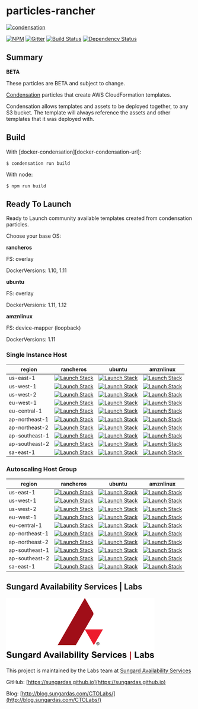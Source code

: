 # particles-rancher

[![condensation][condensation-image]][condensation-url]

[![NPM][npm-image]][npm-url]
[![Gitter][gitter-image]][gitter-url]
[![Build Status][travis-image]][travis-url]
[![Dependency Status][daviddm-image]][daviddm-url]

## Summary

**BETA**

These particles are BETA and subject to change.

[Condensation](https://github.com/SungardAS/condensation) particles that create AWS CloudFormation templates.

Condensation allows templates and assets to be deployed together,
to any S3 bucket.  The template will always reference the assets and other templates that it
was deployed with.


## Build

With [docker-condensation][docker-condensation-url]:

    $ condensation run build

With node:

    $ npm run build

## Ready To Launch

Ready to Launch community available templates created from condensation particles.

Choose your base OS:

**rancheros**

FS: overlay

DockerVersions: 1.10, 1.11

**ubuntu**

FS: overlay

DockerVersions: 1.11, 1.12

**amznlinux**

FS: device-mapper (loopback)

DockerVersions: 1.11


### Single Instance Host

|region|rancheros|ubuntu|amznlinux|
|------|---------|------|---------|
|us-east-1|[![Launch Stack](https://s3.amazonaws.com/cloudformation-examples/cloudformation-launch-stack.png)](https://console.aws.amazon.com/cloudformation/home?region=us-east-1#/stacks/new?stackName=particles-rancher-instance&templateURL=https://s3.amazonaws.com/condensation-particles.us-east-1/particles-rancher/master/particles/cftemplates/host/rancheros/instance.template.json)|[![Launch Stack](https://s3.amazonaws.com/cloudformation-examples/cloudformation-launch-stack.png)](https://console.aws.amazon.com/cloudformation/home?region=us-east-1#/stacks/new?stackName=particles-rancher-instance&templateURL=https://s3.amazonaws.com/condensation-particles.us-east-1/particles-rancher/master/particles/cftemplates/host/ubuntu/instance.template.json)|[![Launch Stack](https://s3.amazonaws.com/cloudformation-examples/cloudformation-launch-stack.png)](https://console.aws.amazon.com/cloudformation/home?region=us-east-1#/stacks/new?stackName=particles-rancher-instance&templateURL=https://s3.amazonaws.com/condensation-particles.us-east-1/particles-rancher/master/particles/cftemplates/host/amznlinux/instance.template.json)|
|us-west-1|[![Launch Stack](https://s3.amazonaws.com/cloudformation-examples/cloudformation-launch-stack.png)](https://console.aws.amazon.com/cloudformation/home?region=us-west-1#/stacks/new?stackName=particles-rancher-instance&templateURL=https://s3.amazonaws.com/condensation-particles.us-west-1/particles-rancher/master/particles/cftemplates/host/rancheros/instance.template.json)|[![Launch Stack](https://s3.amazonaws.com/cloudformation-examples/cloudformation-launch-stack.png)](https://console.aws.amazon.com/cloudformation/home?region=us-west-1#/stacks/new?stackName=particles-rancher-instance&templateURL=https://s3.amazonaws.com/condensation-particles.us-west-1/particles-rancher/master/particles/cftemplates/host/ubuntu/instance.template.json)|[![Launch Stack](https://s3.amazonaws.com/cloudformation-examples/cloudformation-launch-stack.png)](https://console.aws.amazon.com/cloudformation/home?region=us-west-1#/stacks/new?stackName=particles-rancher-instance&templateURL=https://s3.amazonaws.com/condensation-particles.us-west-1/particles-rancher/master/particles/cftemplates/host/amznlinux/instance.template.json)|
|us-west-2|[![Launch Stack](https://s3.amazonaws.com/cloudformation-examples/cloudformation-launch-stack.png)](https://console.aws.amazon.com/cloudformation/home?region=us-west-2#/stacks/new?stackName=particles-rancher-instance&templateURL=https://s3.amazonaws.com/condensation-particles.us-west-2/particles-rancher/master/particles/cftemplates/host/rancheros/instance.template.json)|[![Launch Stack](https://s3.amazonaws.com/cloudformation-examples/cloudformation-launch-stack.png)](https://console.aws.amazon.com/cloudformation/home?region=us-west-2#/stacks/new?stackName=particles-rancher-instance&templateURL=https://s3.amazonaws.com/condensation-particles.us-west-2/particles-rancher/master/particles/cftemplates/host/ubuntu/instance.template.json)|[![Launch Stack](https://s3.amazonaws.com/cloudformation-examples/cloudformation-launch-stack.png)](https://console.aws.amazon.com/cloudformation/home?region=us-west-2#/stacks/new?stackName=particles-rancher-instance&templateURL=https://s3.amazonaws.com/condensation-particles.us-west-2/particles-rancher/master/particles/cftemplates/host/amznlinux/instance.template.json)|
|eu-west-1|[![Launch Stack](https://s3.amazonaws.com/cloudformation-examples/cloudformation-launch-stack.png)](https://console.aws.amazon.com/cloudformation/home?region=eu-west-1#/stacks/new?stackName=particles-rancher-instance&templateURL=https://s3.amazonaws.com/condensation-particles.eu-west-1/particles-rancher/master/particles/cftemplates/host/rancheros/instance.template.json)|[![Launch Stack](https://s3.amazonaws.com/cloudformation-examples/cloudformation-launch-stack.png)](https://console.aws.amazon.com/cloudformation/home?region=eu-west-1#/stacks/new?stackName=particles-rancher-instance&templateURL=https://s3.amazonaws.com/condensation-particles.eu-west-1/particles-rancher/master/particles/cftemplates/host/ubuntu/instance.template.json)|[![Launch Stack](https://s3.amazonaws.com/cloudformation-examples/cloudformation-launch-stack.png)](https://console.aws.amazon.com/cloudformation/home?region=eu-west-1#/stacks/new?stackName=particles-rancher-instance&templateURL=https://s3.amazonaws.com/condensation-particles.eu-west-1/particles-rancher/master/particles/cftemplates/host/amznlinux/instance.template.json)|
|eu-central-1|[![Launch Stack](https://s3.amazonaws.com/cloudformation-examples/cloudformation-launch-stack.png)](https://console.aws.amazon.com/cloudformation/home?region=eu-central-1#/stacks/new?stackName=particles-rancher-instance&templateURL=https://s3.amazonaws.com/condensation-particles.eu-central-1/particles-rancher/master/particles/cftemplates/host/rancheros/instance.template.json)|[![Launch Stack](https://s3.amazonaws.com/cloudformation-examples/cloudformation-launch-stack.png)](https://console.aws.amazon.com/cloudformation/home?region=eu-central-1#/stacks/new?stackName=particles-rancher-instance&templateURL=https://s3.amazonaws.com/condensation-particles.eu-central-1/particles-rancher/master/particles/cftemplates/host/ubuntu/instance.template.json)|[![Launch Stack](https://s3.amazonaws.com/cloudformation-examples/cloudformation-launch-stack.png)](https://console.aws.amazon.com/cloudformation/home?region=eu-central-1#/stacks/new?stackName=particles-rancher-instance&templateURL=https://s3.amazonaws.com/condensation-particles.eu-central-1/particles-rancher/master/particles/cftemplates/host/amznlinux/instance.template.json)|
|ap-northeast-1|[![Launch Stack](https://s3.amazonaws.com/cloudformation-examples/cloudformation-launch-stack.png)](https://console.aws.amazon.com/cloudformation/home?region=ap-northeast-1#/stacks/new?stackName=particles-rancher-instance&templateURL=https://s3.amazonaws.com/condensation-particles.ap-northeast-1/particles-rancher/master/particles/cftemplates/host/rancheros/instance.template.json)|[![Launch Stack](https://s3.amazonaws.com/cloudformation-examples/cloudformation-launch-stack.png)](https://console.aws.amazon.com/cloudformation/home?region=ap-northeast-1#/stacks/new?stackName=particles-rancher-instance&templateURL=https://s3.amazonaws.com/condensation-particles.ap-northeast-1/particles-rancher/master/particles/cftemplates/host/ubuntu/instance.template.json)|[![Launch Stack](https://s3.amazonaws.com/cloudformation-examples/cloudformation-launch-stack.png)](https://console.aws.amazon.com/cloudformation/home?region=ap-northeast-1#/stacks/new?stackName=particles-rancher-instance&templateURL=https://s3.amazonaws.com/condensation-particles.ap-northeast-1/particles-rancher/master/particles/cftemplates/host/amznlinux/instance.template.json)|
|ap-northeast-2|[![Launch Stack](https://s3.amazonaws.com/cloudformation-examples/cloudformation-launch-stack.png)](https://console.aws.amazon.com/cloudformation/home?region=ap-northeast-2#/stacks/new?stackName=particles-rancher-instance&templateURL=https://s3.amazonaws.com/condensation-particles.ap-northeast-2/particles-rancher/master/particles/cftemplates/host/rancheros/instance.template.json)|[![Launch Stack](https://s3.amazonaws.com/cloudformation-examples/cloudformation-launch-stack.png)](https://console.aws.amazon.com/cloudformation/home?region=ap-northeast-2#/stacks/new?stackName=particles-rancher-instance&templateURL=https://s3.amazonaws.com/condensation-particles.ap-northeast-2/particles-rancher/master/particles/cftemplates/host/ubuntu/instance.template.json)|[![Launch Stack](https://s3.amazonaws.com/cloudformation-examples/cloudformation-launch-stack.png)](https://console.aws.amazon.com/cloudformation/home?region=ap-northeast-2#/stacks/new?stackName=particles-rancher-instance&templateURL=https://s3.amazonaws.com/condensation-particles.ap-northeast-2/particles-rancher/master/particles/cftemplates/host/amznlinux/instance.template.json)|
|ap-southeast-1|[![Launch Stack](https://s3.amazonaws.com/cloudformation-examples/cloudformation-launch-stack.png)](https://console.aws.amazon.com/cloudformation/home?region=ap-southeast-1#/stacks/new?stackName=particles-rancher-instance&templateURL=https://s3.amazonaws.com/condensation-particles.ap-southeast-1/particles-rancher/master/particles/cftemplates/host/rancheros/instance.template.json)|[![Launch Stack](https://s3.amazonaws.com/cloudformation-examples/cloudformation-launch-stack.png)](https://console.aws.amazon.com/cloudformation/home?region=ap-southeast-1#/stacks/new?stackName=particles-rancher-instance&templateURL=https://s3.amazonaws.com/condensation-particles.ap-southeast-1/particles-rancher/master/particles/cftemplates/host/ubuntu/instance.template.json)|[![Launch Stack](https://s3.amazonaws.com/cloudformation-examples/cloudformation-launch-stack.png)](https://console.aws.amazon.com/cloudformation/home?region=ap-southeast-1#/stacks/new?stackName=particles-rancher-instance&templateURL=https://s3.amazonaws.com/condensation-particles.ap-southeast-1/particles-rancher/master/particles/cftemplates/host/amznlinux/instance.template.json)|
|ap-southeast-2|[![Launch Stack](https://s3.amazonaws.com/cloudformation-examples/cloudformation-launch-stack.png)](https://console.aws.amazon.com/cloudformation/home?region=ap-southeast-2#/stacks/new?stackName=particles-rancher-instance&templateURL=https://s3.amazonaws.com/condensation-particles.ap-southeast-2/particles-rancher/master/particles/cftemplates/host/rancheros/instance.template.json)|[![Launch Stack](https://s3.amazonaws.com/cloudformation-examples/cloudformation-launch-stack.png)](https://console.aws.amazon.com/cloudformation/home?region=ap-southeast-2#/stacks/new?stackName=particles-rancher-instance&templateURL=https://s3.amazonaws.com/condensation-particles.ap-southeast-2/particles-rancher/master/particles/cftemplates/host/ubuntu/instance.template.json)|[![Launch Stack](https://s3.amazonaws.com/cloudformation-examples/cloudformation-launch-stack.png)](https://console.aws.amazon.com/cloudformation/home?region=ap-southeast-2#/stacks/new?stackName=particles-rancher-instance&templateURL=https://s3.amazonaws.com/condensation-particles.ap-southeast-2/particles-rancher/master/particles/cftemplates/host/amznlinux/instance.template.json)|
|sa-east-1|[![Launch Stack](https://s3.amazonaws.com/cloudformation-examples/cloudformation-launch-stack.png)](https://console.aws.amazon.com/cloudformation/home?region=sa-east-1#/stacks/new?stackName=particles-rancher-instance&templateURL=https://s3.amazonaws.com/condensation-particles.sa-east-1/particles-rancher/master/particles/cftemplates/host/rancheros/instance.template.json)|[![Launch Stack](https://s3.amazonaws.com/cloudformation-examples/cloudformation-launch-stack.png)](https://console.aws.amazon.com/cloudformation/home?region=sa-east-1#/stacks/new?stackName=particles-rancher-instance&templateURL=https://s3.amazonaws.com/condensation-particles.sa-east-1/particles-rancher/master/particles/cftemplates/host/ubuntu/instance.template.json)|[![Launch Stack](https://s3.amazonaws.com/cloudformation-examples/cloudformation-launch-stack.png)](https://console.aws.amazon.com/cloudformation/home?region=sa-east-1#/stacks/new?stackName=particles-rancher-instance&templateURL=https://s3.amazonaws.com/condensation-particles.sa-east-1/particles-rancher/master/particles/cftemplates/host/amznlinux/instance.template.json)|


### Autoscaling Host Group

|region|rancheros|ubuntu|amznlinux|
|------|---------|------|---------|
|us-east-1|[![Launch Stack](https://s3.amazonaws.com/cloudformation-examples/cloudformation-launch-stack.png)](https://console.aws.amazon.com/cloudformation/home?region=us-east-1#/stacks/new?stackName=particles-rancher-group&templateURL=https://s3.amazonaws.com/condensation-particles.us-east-1/particles-rancher/master/particles/cftemplates/host/rancheros/scaling_group.template.json)|[![Launch Stack](https://s3.amazonaws.com/cloudformation-examples/cloudformation-launch-stack.png)](https://console.aws.amazon.com/cloudformation/home?region=us-east-1#/stacks/new?stackName=particles-rancher-group&templateURL=https://s3.amazonaws.com/condensation-particles.us-east-1/particles-rancher/master/particles/cftemplates/host/ubuntu/scaling_group.template.json)|[![Launch Stack](https://s3.amazonaws.com/cloudformation-examples/cloudformation-launch-stack.png)](https://console.aws.amazon.com/cloudformation/home?region=us-east-1#/stacks/new?stackName=particles-rancher-group&templateURL=https://s3.amazonaws.com/condensation-particles.us-east-1/particles-rancher/master/particles/cftemplates/host/amznlinux/scaling_group.template.json)|
|us-west-1|[![Launch Stack](https://s3.amazonaws.com/cloudformation-examples/cloudformation-launch-stack.png)](https://console.aws.amazon.com/cloudformation/home?region=us-west-1#/stacks/new?stackName=particles-rancher-group&templateURL=https://s3.amazonaws.com/condensation-particles.us-west-1/particles-rancher/master/particles/cftemplates/host/rancheros/scaling_group.template.json)|[![Launch Stack](https://s3.amazonaws.com/cloudformation-examples/cloudformation-launch-stack.png)](https://console.aws.amazon.com/cloudformation/home?region=us-west-1#/stacks/new?stackName=particles-rancher-group&templateURL=https://s3.amazonaws.com/condensation-particles.us-west-1/particles-rancher/master/particles/cftemplates/host/ubuntu/scaling_group.template.json)|[![Launch Stack](https://s3.amazonaws.com/cloudformation-examples/cloudformation-launch-stack.png)](https://console.aws.amazon.com/cloudformation/home?region=us-west-1#/stacks/new?stackName=particles-rancher-group&templateURL=https://s3.amazonaws.com/condensation-particles.us-west-1/particles-rancher/master/particles/cftemplates/host/amznlinux/scaling_group.template.json)|
|us-west-2|[![Launch Stack](https://s3.amazonaws.com/cloudformation-examples/cloudformation-launch-stack.png)](https://console.aws.amazon.com/cloudformation/home?region=us-west-2#/stacks/new?stackName=particles-rancher-group&templateURL=https://s3.amazonaws.com/condensation-particles.us-west-2/particles-rancher/master/particles/cftemplates/host/rancheros/scaling_group.template.json)|[![Launch Stack](https://s3.amazonaws.com/cloudformation-examples/cloudformation-launch-stack.png)](https://console.aws.amazon.com/cloudformation/home?region=us-west-2#/stacks/new?stackName=particles-rancher-group&templateURL=https://s3.amazonaws.com/condensation-particles.us-west-2/particles-rancher/master/particles/cftemplates/host/ubuntu/scaling_group.template.json)|[![Launch Stack](https://s3.amazonaws.com/cloudformation-examples/cloudformation-launch-stack.png)](https://console.aws.amazon.com/cloudformation/home?region=us-west-2#/stacks/new?stackName=particles-rancher-group&templateURL=https://s3.amazonaws.com/condensation-particles.us-west-2/particles-rancher/master/particles/cftemplates/host/amznlinux/scaling_group.template.json)|
|eu-west-1|[![Launch Stack](https://s3.amazonaws.com/cloudformation-examples/cloudformation-launch-stack.png)](https://console.aws.amazon.com/cloudformation/home?region=eu-west-1#/stacks/new?stackName=particles-rancher-group&templateURL=https://s3.amazonaws.com/condensation-particles.eu-west-1/particles-rancher/master/particles/cftemplates/host/rancheros/scaling_group.template.json)|[![Launch Stack](https://s3.amazonaws.com/cloudformation-examples/cloudformation-launch-stack.png)](https://console.aws.amazon.com/cloudformation/home?region=eu-west-1#/stacks/new?stackName=particles-rancher-group&templateURL=https://s3.amazonaws.com/condensation-particles.eu-west-1/particles-rancher/master/particles/cftemplates/host/ubuntu/scaling_group.template.json)|[![Launch Stack](https://s3.amazonaws.com/cloudformation-examples/cloudformation-launch-stack.png)](https://console.aws.amazon.com/cloudformation/home?region=eu-west-1#/stacks/new?stackName=particles-rancher-group&templateURL=https://s3.amazonaws.com/condensation-particles.eu-west-1/particles-rancher/master/particles/cftemplates/host/amznlinux/scaling_group.template.json)|
|eu-central-1|[![Launch Stack](https://s3.amazonaws.com/cloudformation-examples/cloudformation-launch-stack.png)](https://console.aws.amazon.com/cloudformation/home?region=eu-central-1#/stacks/new?stackName=particles-rancher-group&templateURL=https://s3.amazonaws.com/condensation-particles.eu-central-1/particles-rancher/master/particles/cftemplates/host/rancheros/scaling_group.template.json)|[![Launch Stack](https://s3.amazonaws.com/cloudformation-examples/cloudformation-launch-stack.png)](https://console.aws.amazon.com/cloudformation/home?region=eu-central-1#/stacks/new?stackName=particles-rancher-group&templateURL=https://s3.amazonaws.com/condensation-particles.eu-central-1/particles-rancher/master/particles/cftemplates/host/ubuntu/scaling_group.template.json)|[![Launch Stack](https://s3.amazonaws.com/cloudformation-examples/cloudformation-launch-stack.png)](https://console.aws.amazon.com/cloudformation/home?region=eu-central-1#/stacks/new?stackName=particles-rancher-group&templateURL=https://s3.amazonaws.com/condensation-particles.eu-central-1/particles-rancher/master/particles/cftemplates/host/amznlinux/scaling_group.template.json)|
|ap-northeast-1|[![Launch Stack](https://s3.amazonaws.com/cloudformation-examples/cloudformation-launch-stack.png)](https://console.aws.amazon.com/cloudformation/home?region=ap-northeast-1#/stacks/new?stackName=particles-rancher-group&templateURL=https://s3.amazonaws.com/condensation-particles.ap-northeast-1/particles-rancher/master/particles/cftemplates/host/rancheros/scaling_group.template.json)|[![Launch Stack](https://s3.amazonaws.com/cloudformation-examples/cloudformation-launch-stack.png)](https://console.aws.amazon.com/cloudformation/home?region=ap-northeast-1#/stacks/new?stackName=particles-rancher-group&templateURL=https://s3.amazonaws.com/condensation-particles.ap-northeast-1/particles-rancher/master/particles/cftemplates/host/ubuntu/scaling_group.template.json)|[![Launch Stack](https://s3.amazonaws.com/cloudformation-examples/cloudformation-launch-stack.png)](https://console.aws.amazon.com/cloudformation/home?region=ap-northeast-1#/stacks/new?stackName=particles-rancher-group&templateURL=https://s3.amazonaws.com/condensation-particles.ap-northeast-1/particles-rancher/master/particles/cftemplates/host/amznlinux/scaling_group.template.json)|
|ap-northeast-2|[![Launch Stack](https://s3.amazonaws.com/cloudformation-examples/cloudformation-launch-stack.png)](https://console.aws.amazon.com/cloudformation/home?region=ap-northeast-2#/stacks/new?stackName=particles-rancher-group&templateURL=https://s3.amazonaws.com/condensation-particles.ap-northeast-2/particles-rancher/master/particles/cftemplates/host/rancheros/scaling_group.template.json)|[![Launch Stack](https://s3.amazonaws.com/cloudformation-examples/cloudformation-launch-stack.png)](https://console.aws.amazon.com/cloudformation/home?region=ap-northeast-2#/stacks/new?stackName=particles-rancher-group&templateURL=https://s3.amazonaws.com/condensation-particles.ap-northeast-2/particles-rancher/master/particles/cftemplates/host/ubuntu/scaling_group.template.json)|[![Launch Stack](https://s3.amazonaws.com/cloudformation-examples/cloudformation-launch-stack.png)](https://console.aws.amazon.com/cloudformation/home?region=ap-northeast-2#/stacks/new?stackName=particles-rancher-group&templateURL=https://s3.amazonaws.com/condensation-particles.ap-northeast-2/particles-rancher/master/particles/cftemplates/host/amznlinux/scaling_group.template.json)|
|ap-southeast-1|[![Launch Stack](https://s3.amazonaws.com/cloudformation-examples/cloudformation-launch-stack.png)](https://console.aws.amazon.com/cloudformation/home?region=ap-southeast-1#/stacks/new?stackName=particles-rancher-group&templateURL=https://s3.amazonaws.com/condensation-particles.ap-southeast-1/particles-rancher/master/particles/cftemplates/host/rancheros/scaling_group.template.json)|[![Launch Stack](https://s3.amazonaws.com/cloudformation-examples/cloudformation-launch-stack.png)](https://console.aws.amazon.com/cloudformation/home?region=ap-southeast-1#/stacks/new?stackName=particles-rancher-group&templateURL=https://s3.amazonaws.com/condensation-particles.ap-southeast-1/particles-rancher/master/particles/cftemplates/host/ubuntu/scaling_group.template.json)|[![Launch Stack](https://s3.amazonaws.com/cloudformation-examples/cloudformation-launch-stack.png)](https://console.aws.amazon.com/cloudformation/home?region=ap-southeast-1#/stacks/new?stackName=particles-rancher-group&templateURL=https://s3.amazonaws.com/condensation-particles.ap-southeast-1/particles-rancher/master/particles/cftemplates/host/amznlinux/scaling_group.template.json)|
|ap-southeast-2|[![Launch Stack](https://s3.amazonaws.com/cloudformation-examples/cloudformation-launch-stack.png)](https://console.aws.amazon.com/cloudformation/home?region=ap-southeast-2#/stacks/new?stackName=particles-rancher-group&templateURL=https://s3.amazonaws.com/condensation-particles.ap-southeast-2/particles-rancher/master/particles/cftemplates/host/rancheros/scaling_group.template.json)|[![Launch Stack](https://s3.amazonaws.com/cloudformation-examples/cloudformation-launch-stack.png)](https://console.aws.amazon.com/cloudformation/home?region=ap-southeast-2#/stacks/new?stackName=particles-rancher-group&templateURL=https://s3.amazonaws.com/condensation-particles.ap-southeast-2/particles-rancher/master/particles/cftemplates/host/ubuntu/scaling_group.template.json)|[![Launch Stack](https://s3.amazonaws.com/cloudformation-examples/cloudformation-launch-stack.png)](https://console.aws.amazon.com/cloudformation/home?region=ap-southeast-2#/stacks/new?stackName=particles-rancher-group&templateURL=https://s3.amazonaws.com/condensation-particles.ap-southeast-2/particles-rancher/master/particles/cftemplates/host/amznlinux/scaling_group.template.json)|
|sa-east-1|[![Launch Stack](https://s3.amazonaws.com/cloudformation-examples/cloudformation-launch-stack.png)](https://console.aws.amazon.com/cloudformation/home?region=sa-east-1#/stacks/new?stackName=particles-rancher-group&templateURL=https://s3.amazonaws.com/condensation-particles.sa-east-1/particles-rancher/master/particles/cftemplates/host/rancheros/scaling_group.template.json)|[![Launch Stack](https://s3.amazonaws.com/cloudformation-examples/cloudformation-launch-stack.png)](https://console.aws.amazon.com/cloudformation/home?region=sa-east-1#/stacks/new?stackName=particles-rancher-group&templateURL=https://s3.amazonaws.com/condensation-particles.sa-east-1/particles-rancher/master/particles/cftemplates/host/ubuntu/scaling_group.template.json)|[![Launch Stack](https://s3.amazonaws.com/cloudformation-examples/cloudformation-launch-stack.png)](https://console.aws.amazon.com/cloudformation/home?region=sa-east-1#/stacks/new?stackName=particles-rancher-group&templateURL=https://s3.amazonaws.com/condensation-particles.sa-east-1/particles-rancher/master/particles/cftemplates/host/amznlinux/scaling_group.template.json)|


## Sungard Availability Services | Labs
[![Sungard Availability Services | Labs][labs-image]][labs-github-url]

This project is maintained by the Labs team at [Sungard Availability
Services](http://sungardas.com)

GitHub: [https://sungardas.github.io](https://sungardas.github.io)

Blog:
[http://blog.sungardas.com/CTOLabs/](http://blog.sungardas.com/CTOLabs/)

[labs-github-url]: https://sungardas.github.io
[labs-image]: https://raw.githubusercontent.com/SungardAS/repo-assets/master/images/logos/sungardas-labs-logo-small.png
[condensation-image]: https://raw.githubusercontent.com/SungardAS/condensation/master/docs/images/condensation_logo.png
[condensation-url]: https://github.com/SungardAS/condensation
[docker-condensation]: https://github.com/SungardAS/docker-condensation
[npm-image]: https://badge.fury.io/js/particles-rancher.svg
[npm-url]: https://npmjs.org/package/particles-rancher
[gitter-image]: https://badges.gitter.im/Join%20Chat.svg
[gitter-url]: https://gitter.im/SungardAS/condensation?utm_source=badge&utm_medium=badge&utm_campaign=pr-badge
[travis-image]: https://travis-ci.org/SungardAS/particles-rancher.svg?branch=master
[travis-url]: https://travis-ci.org/SungardAS/particles-rancher
[daviddm-image]: https://david-dm.org/SungardAS/particles-rancher.svg?theme=shields.io
[daviddm-url]: https://david-dm.org/SungardAS/particles-rancher
